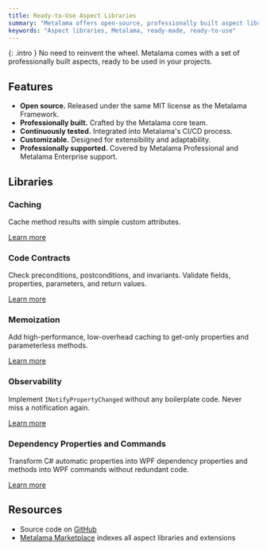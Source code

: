 ```yaml
---
title: Ready-to-Use Aspect Libraries
summary: "Metalama offers open-source, professionally built aspect libraries for caching, code contracts, memoization, observability, and WPF integration."
keywords: "Aspect libraries, Metalama, ready-made, ready-to-use"
---
```


{: .intro }
No need to reinvent the wheel. Metalama comes with a set of professionally built aspects, ready to be used in your projects.

## Features

* **Open source.** Released under the same MIT license as the Metalama Framework.
* **Professionally built.** Crafted by the Metalama core team.
* **Continuously tested.** Integrated into Metalama's CI/CD process.
* **Customizable.** Designed for extensibility and adaptability.
* **Professionally supported.** Covered by Metalama Professional and Metalama Enterprise support. <i class="premium"></i>

## Libraries

<div class="tiles">
<div markdown="block">

### Caching

Cache method results with simple custom attributes.

[Learn more](/applications/devops/caching)

</div>
<div markdown="block">

### Code Contracts

Check preconditions, postconditions, and invariants. Validate fields, properties, parameters, and return values.

[Learn more](/applications/contracts)

</div>
<div markdown="block">

### Memoization

Add high-performance, low-overhead caching to get-only properties and parameterless methods.

[Learn more](/applications/ui/memoization)

</div>
<div markdown="block">

### Observability

Implement `INotifyPropertyChanged` without any boilerplate code. Never miss a notification again.

[Learn more](/applications/ui/inotifypropertychanged)

</div>
<div markdown="block">

### Dependency Properties and Commands

Transform C# automatic properties into WPF dependency properties and methods into WPF commands without redundant code.

[Learn more](/applications/ui/dependency-property)

</div>
</div>

## Resources

* Source code on [GitHub](https://github.com/metalama/Metalama/tree/HEAD/Metalama.Patterns)
* [Metalama Marketplace](/marketplace) indexes all aspect libraries and extensions

